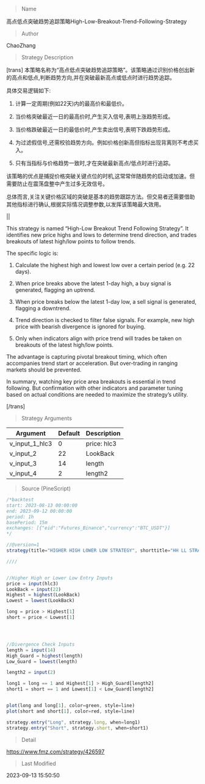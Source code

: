 
> Name

高点低点突破趋势追踪策略High-Low-Breakout-Trend-Following-Strategy

> Author

ChaoZhang

> Strategy Description



[trans]
本策略名称为“高点低点突破趋势追踪策略”。该策略通过识别价格创出新的高点和低点,判断趋势方向,并在突破最新高点或低点时进行趋势追踪。

具体交易逻辑如下:

1. 计算一定周期(例如22天)内的最高价和最低价。

2. 当价格突破最近一日的最高价时,产生买入信号,表明上涨趋势形成。

3. 当价格跌破最近一日的最低价时,产生卖出信号,表明下跌趋势形成。

4. 为过滤假信号,还需校验趋势方向。例如价格创新高但指标出现背离则不考虑买入。

5. 只有当指标与价格趋势一致时,才在突破最新高点/低点时进行追踪。

该策略的优点是捕捉价格突破关键点位的时机,这常常伴随趋势的启动或加速。但需要防止在震荡盘整中产生过多无效信号。

总体而言,关注关键价格区域的突破是基本的趋势跟踪方法。但交易者还需要借助其他指标进行确认,根据实际情况调整参数,以发挥该策略最大效用。



||



This strategy is named “High-Low Breakout Trend Following Strategy”. It identifies new price highs and lows to determine trend direction, and trades breakouts of latest high/low points to follow trends.

The specific logic is:

1. Calculate the highest high and lowest low over a certain period (e.g. 22 days). 

2. When price breaks above the latest 1-day high, a buy signal is generated, flagging an uptrend.

3. When price breaks below the latest 1-day low, a sell signal is generated, flagging a downtrend. 

4. Trend direction is checked to filter false signals. For example, new high price with bearish divergence is ignored for buying.

5. Only when indicators align with price trend will trades be taken on breakouts of the latest high/low points.

The advantage is capturing pivotal breakout timing, which often accompanies trend start or acceleration. But over-trading in ranging markets should be prevented.

In summary, watching key price area breakouts is essential in trend following. But confirmation with other indicators and parameter tuning based on actual conditions are needed to maximize the strategy’s utility.

[/trans]

> Strategy Arguments



|Argument|Default|Description|
|----|----|----|
|v_input_1_hlc3|0|price: hlc3|high|low|open|hl2|close|hlcc4|ohlc4|
|v_input_2|22|LookBack|
|v_input_3|14|length|
|v_input_4|2|length2|


> Source (PineScript)

``` javascript
/*backtest
start: 2023-08-13 00:00:00
end: 2023-09-12 00:00:00
period: 1h
basePeriod: 15m
exchanges: [{"eid":"Futures_Binance","currency":"BTC_USDT"}]
*/

//@version=1
strategy(title="HIGHER HIGH LOWER LOW STRATEGY", shorttitle="HH LL STRATEGY", overlay=true, calc_on_order_fills=true, initial_capital=100000, default_qty_type=strategy.percent_of_equity, currency="USD", default_qty_value=100)

////


//Higher High or Lower Low Entry Inputs
price = input(hlc3)
LookBack = input(22)
Highest = highest(LookBack)
Lowest = lowest(LookBack)

long = price > Highest[1] 
short = price < Lowest[1]




//Divergence Check Inputs
length = input(14)
High_Guard = highest(length)
Low_Guard = lowest(length)

length2 = input(2)

long1 = long == 1 and Highest[1] > High_Guard[length2]
short1 = short == 1 and Lowest[1] < Low_Guard[length2]


plot(long and long[1], color=green, style=line)
plot(short and short[1], color=red, style=line)

strategy.entry("Long", strategy.long, when=long1)
strategy.entry("Short", strategy.short, when=short1)

```

> Detail

https://www.fmz.com/strategy/426597

> Last Modified

2023-09-13 15:50:50

